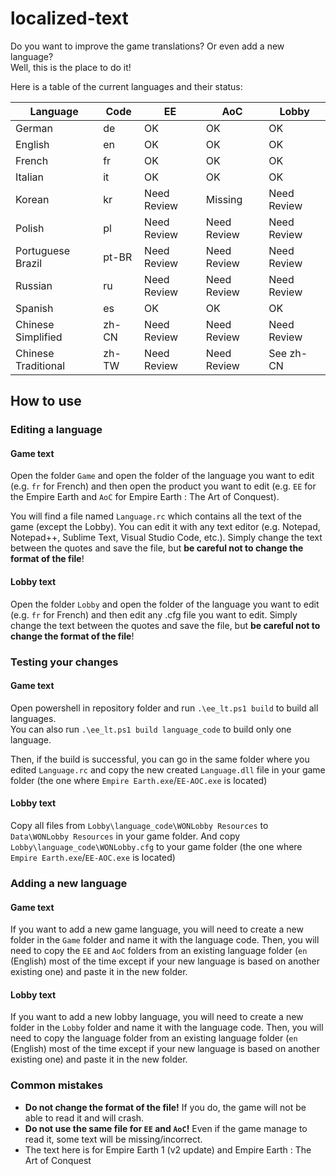 # localized-text
Do you want to improve the game translations? Or even add a new language?\
Well, this is the place to do it!

Here is a table of the current languages and their status:

| Language            | Code  |      EE      |      AoC     |    Lobby    |
|---------------------|-------|--------------|--------------|-------------|
| German              | de    | OK           | OK           | OK          |
| English             | en    | OK           | OK           | OK          |
| French              | fr    | OK           | OK           | OK          |
| Italian             | it    | OK           | OK           | OK          |
| Korean              | kr    | Need Review  | Missing      | Need Review |
| Polish              | pl    | Need Review  | Need Review  | Need Review |
| Portuguese Brazil   | pt-BR | Need Review  | Need Review  | Need Review |
| Russian             | ru    | Need Review  | Need Review  | Need Review |
| Spanish             | es    | OK           | OK           | OK          |
| Chinese Simplified  | zh-CN | Need Review  | Need Review  | Need Review |
| Chinese Traditional | zh-TW | Need Review  | Need Review  | See zh-CN   |

## How to use

### Editing a language

#### Game text
Open the folder `Game` and open the folder of the language you want to edit (e.g. `fr` for French) and then open the product you want to edit (e.g. `EE` for the Empire Earth and `AoC` for Empire Earth : The Art of Conquest).

You will find a file named `Language.rc` which contains all the text of the game (except the Lobby).
You can edit it with any text editor (e.g. Notepad, Notepad++, Sublime Text, Visual Studio Code, etc.).
Simply change the text between the quotes and save the file, but **be careful not to change the format of the file**!

#### Lobby text
Open the folder `Lobby` and open the folder of the language you want to edit (e.g. `fr` for French) and then edit any .cfg file you want to edit.
Simply change the text between the quotes and save the file, but **be careful not to change the format of the file**!

### Testing your changes

#### Game text
Open powershell in repository folder and run `.\ee_lt.ps1 build` to build all languages.\
You can also run `.\ee_lt.ps1 build language_code` to build only one language.

Then, if the build is successful, you can go in the same folder where you edited `Language.rc` and copy the new created `Language.dll` file in your game folder (the one where `Empire Earth.exe`/`EE-AOC.exe` is located)

#### Lobby text
Copy all files from `Lobby\language_code\WONLobby Resources` to `Data\WONLobby Resources` in your game folder. 
And copy `Lobby\language_code\WONLobby.cfg` to your game folder (the one where `Empire Earth.exe`/`EE-AOC.exe` is located)

### Adding a new language

#### Game text
If you want to add a new game language, you will need to create a new folder in the `Game` folder and name it with the language code.
Then, you will need to copy the `EE` and `AoC` folders from an existing language folder (`en` (English) most of the time except if your new language is based on another existing one) and paste it in the new folder.

#### Lobby text
If you want to add a new lobby language, you will need to create a new folder in the `Lobby` folder and name it with the language code.
Then, you will need to copy the language folder from an existing language folder (`en` (English) most of the time except if your new language is based on another existing one) and paste it in the new folder.

### Common mistakes

- **Do not change the format of the file!** If you do, the game will not be able to read it and will crash.
- **Do not use the same file for `EE` and `AoC`!** Even if the game manage to read it, some text will be missing/incorrect.
- The text here is for Empire Earth 1 (v2 update) and Empire Earth : The Art of Conquest